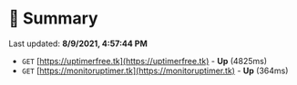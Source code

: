 # 📖 Summary
Last updated: **8/9/2021, 4:57:44 PM**

- `GET` [https://uptimerfree.tk](https://uptimerfree.tk) - **Up** (4825ms)
- `GET` [https://monitoruptimer.tk](https://monitoruptimer.tk) - **Up** (364ms)
